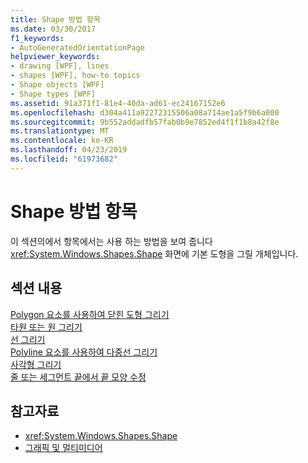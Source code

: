 ```yaml
---
title: Shape 방법 항목
ms.date: 03/30/2017
f1_keywords:
- AutoGeneratedOrientationPage
helpviewer_keywords:
- drawing [WPF], lines
- shapes [WPF], how-to topics
- Shape objects [WPF]
- Shape types [WPF]
ms.assetid: 91a371f1-81e4-40da-ad61-ec24167152e6
ms.openlocfilehash: d304a411a92272315506a08a714ae1a5f9b6a000
ms.sourcegitcommit: 9b552addadfb57fab0b9e7852ed4f1f1b8a42f8e
ms.translationtype: MT
ms.contentlocale: ko-KR
ms.lasthandoff: 04/23/2019
ms.locfileid: "61973682"
---
```

# <a name="shapes-how-to-topics"></a>Shape 방법 항목
이 섹션의에서 항목에서는 사용 하는 방법을 보여 줍니다 <xref:System.Windows.Shapes.Shape> 화면에 기본 도형을 그릴 개체입니다.  
  
## <a name="in-this-section"></a>섹션 내용  
 [Polygon 요소를 사용하여 닫힌 도형 그리기](how-to-draw-a-closed-shape-by-using-the-polygon-element.md)  
 [타원 또는 원 그리기](how-to-draw-an-ellipse-or-a-circle.md)  
 [선 그리기](how-to-draw-a-line.md)  
 [Polyline 요소를 사용하여 다중선 그리기](how-to-draw-a-polyline-by-using-the-polyline-element.md)  
 [사각형 그리기](how-to-draw-a-rectangle.md)  
 [줄 또는 세그먼트 끝에서 끝 모양 수정](how-to-modify-the-cap-at-the-end-of-a-line-or-segment.md)  
  
## <a name="see-also"></a>참고자료

- <xref:System.Windows.Shapes.Shape>
- [그래픽 및 멀티미디어](index.md)
